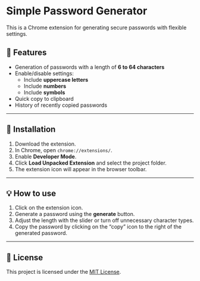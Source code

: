 # Simple Password Generator

This is a Chrome extension for generating secure passwords with flexible settings.

## 📌 Features
- Generation of passwords with a length of **6 to 64 characters** 
- Enable/disable settings:
  - Include **uppercase letters**
  - Include **numbers** 
  - Include **symbols**
- Quick copy to clipboard
- History of recently copied passwords  


---

## 🚀 Installation
1. Download the extension.
2. In Chrome, open `chrome://extensions/`.  
3. Enable **Developer Mode**.  
4. Click **Load Unpacked Extension** and select the project folder.  
5. The extension icon will appear in the browser toolbar. 


---


## 💡 How to use
1. Click on the extension icon.
2. Generate a password using the **generate** button.
3. Adjust the length with the slider or turn off unnecessary character types. 
4. Copy the password by clicking on the “copy” icon to the right of the generated password.


---


## 📄 License
This project is licensed under the [MIT License](LICENSE).